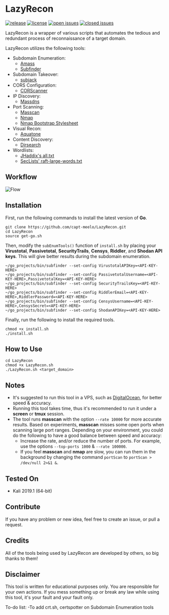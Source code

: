 # LazyRecon
[![release](https://img.shields.io/github/release/capt-meelo/LazyRecon.svg?label=version&style=flat)](https://github.com/capt-meelo/LazyRecon/releases)
[![license](https://img.shields.io/github/license/capt-meelo/LazyRecon.svg?style=flat)](https://github.com/capt-meelo/LazyRecon/blob/master/LICENSE)
[![open issues](https://img.shields.io/github/issues-raw/capt-meelo/LazyRecon.svg?style=flat)](https://github.com/capt-meelo/LazyRecon/issues?q=is:issue+is:open)
[![closed issues](https://img.shields.io/github/issues-closed-raw/capt-meelo/LazyRecon.svg)](https://github.com/capt-meelo/LazyRecon/issues?q=is:issue+is:closed)

LazyRecon is a wrapper of various scripts that automates the tedious and redundant process of reconnaissance of a target domain. 

LazyRecon utilizes the following tools:
- Subdomain Enumeration:
  - [Amass](https://github.com/OWASP/Amass)
  - [Subfinder](https://github.com/subfinder/subfinder)
- Subdomain Takeover:
  - [subjack](https://github.com/haccer/subjack)
- CORS Configuration:
  - [CORScanner](https://github.com/chenjj/CORScanner) 
- IP Discovery:
  - [Massdns](https://github.com/blechschmidt/massdns)
- Port Scanning:
  - [Masscan](https://github.com/robertdavidgraham/masscan)
  - [Nmap](https://nmap.org/)
  - [Nmap Bootstrap Stylesheet](https://github.com/honze-net/nmap-bootstrap-xsl/)
- Visual Recon:
  - [Aquatone](https://github.com/michenriksen/aquatone)
- Content Discovery:
  - [Dirsearch](https://github.com/maurosoria/dirsearch)
- Wordlists:
  - [JHaddix's all.txt](https://gist.github.com/jhaddix/f64c97d0863a78454e44c2f7119c2a6a)
  - [SecLists' raft-large-words.txt](https://github.com/danielmiessler/SecLists/blob/master/Discovery/Web-Content/raft-large-words.txt)


## Workflow
![Flow](workflow.png)


## Installation
First, run the following commands to install the latest version of **Go**.
```
git clone https://github.com/capt-meelo/LazyRecon.git
cd LazyRecon
source get-go.sh
```

Then, modify the `subEnumTools()` function of `install.sh` by placing your **Virustotal**, **Passivetotal**, **SecurityTrails**, **Censys**, **Riddler**, and **Shodan API keys**. This will give better results during the subdomain enumeration.
```
~/go_projects/bin/subfinder --set-config VirustotalAPIKey=<API-KEY-HERE>
~/go_projects/bin/subfinder --set-config PassivetotalUsername=<API-KEY-HERE>,PassivetotalKey=<API-KEY-HERE>
~/go_projects/bin/subfinder --set-config SecurityTrailsKey=<API-KEY-HERE>
~/go_projects/bin/subfinder --set-config RiddlerEmail=<API-KEY-HERE>,RiddlerPassword=<API-KEY-HERE>
~/go_projects/bin/subfinder --set-config CensysUsername=<API-KEY-HERE>,CensysSecret=<API-KEY-HERE>
~/go_projects/bin/subfinder --set-config ShodanAPIKey=<API-KEY-HERE>
```
Finally, run the following to install the required tools.
```
chmod +x install.sh
./install.sh
```


## How to Use
```
cd LazyRecon
chmod +x LazyRecon.sh
./LazyRecon.sh <target_domain>
```


## Notes
- It's suggested to run this tool in a VPS, such as [DigitalOcean](https://www.digitalocean.com/?refcode=f7f86614e1b3), for better speed & accuracy.
- Running this tool takes time, thus it's recommended to run it under a **screen** or **tmux** session.
- The tool runs **masscan** with the option `--rate 10000` for more accurate results. Based on experiments, **masscan** misses some open ports when scanning large port ranges. Depending on your environment, you could do the following to have a good balance between speed and accuracy:
  - Increase the rate, and/or reduce the number of ports. For example, use the options `--top-ports 1000` & `--rate 100000`.
  - If you feel **masscan** and **nmap** are slow, you can run them in the background by changing the command `portScan` to `portScan > /dev/null 2>&1 &`.


## Tested On
- Kali 2019.1 (64-bit)


## Contribute

If you have any problem or new idea, feel free to create an issue, or pull a request.


## Credits

All of the tools being used by LazyRecon are developed by others, so big thanks to them!


## Disclaimer

This tool is written for educational purposes only. You are responsible for your own actions. If you mess something up or break any law while using this tool, it's your fault and your fault only.

To-do list:
-To add crt.sh, certspotter on Subdomain Enumeration tools
